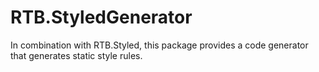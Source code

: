 # RTB.StyledGenerator

In combination with RTB.Styled, this package provides a code generator that generates static style rules.